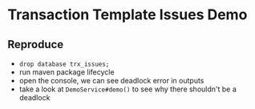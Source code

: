 # Transaction Template Issues Demo

## Reproduce

- `drop database trx_issues;`
- run maven package lifecycle
- open the console, we can see deadlock error in outputs
- take a look at `DemoService#demo()` to see why there shouldn't be a deadlock
